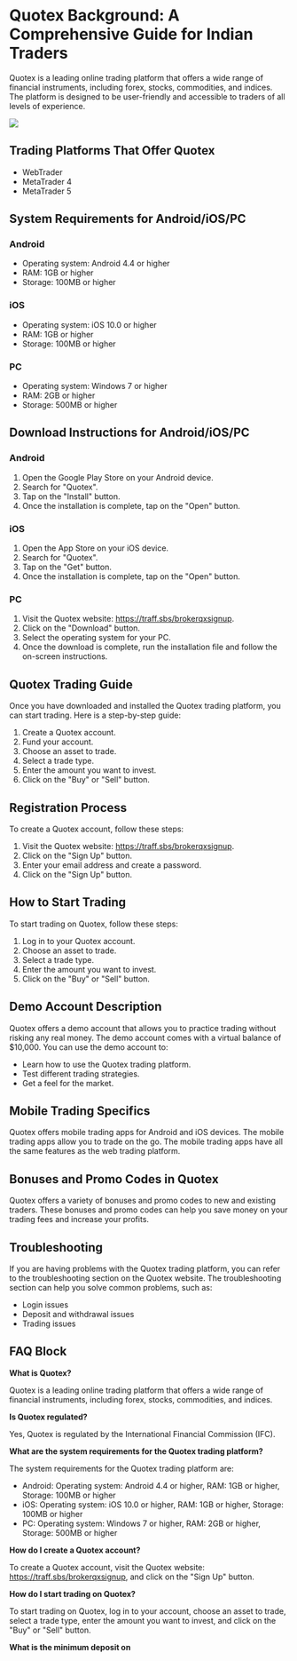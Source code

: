 # Quotex Background: A Comprehensive Guide for Indian Traders

Quotex is a leading online trading platform that offers a wide range of
financial instruments, including forex, stocks, commodities, and
indices. The platform is designed to be user-friendly and accessible to
traders of all levels of experience.

[![](https://static.quotex.io/files/4_en/300_250.jpg)](https://traff.sbs/brokerqxlid)

## Trading Platforms That Offer Quotex

-   WebTrader
-   MetaTrader 4
-   MetaTrader 5

## System Requirements for Android/iOS/PC

### Android

-   Operating system: Android 4.4 or higher
-   RAM: 1GB or higher
-   Storage: 100MB or higher

### iOS

-   Operating system: iOS 10.0 or higher
-   RAM: 1GB or higher
-   Storage: 100MB or higher

### PC

-   Operating system: Windows 7 or higher
-   RAM: 2GB or higher
-   Storage: 500MB or higher

## Download Instructions for Android/iOS/PC

### Android

1.  Open the Google Play Store on your Android device.
2.  Search for "Quotex".
3.  Tap on the "Install" button.
4.  Once the installation is complete, tap on the "Open" button.

### iOS

1.  Open the App Store on your iOS device.
2.  Search for "Quotex".
3.  Tap on the "Get" button.
4.  Once the installation is complete, tap on the "Open" button.

### PC

1.  Visit the Quotex website: https://traff.sbs/brokerqxsignup.
2.  Click on the "Download" button.
3.  Select the operating system for your PC.
4.  Once the download is complete, run the installation file and follow
    the on-screen instructions.

## Quotex Trading Guide

Once you have downloaded and installed the Quotex trading platform, you
can start trading. Here is a step-by-step guide:

1.  Create a Quotex account.
2.  Fund your account.
3.  Choose an asset to trade.
4.  Select a trade type.
5.  Enter the amount you want to invest.
6.  Click on the "Buy" or "Sell" button.

## Registration Process

To create a Quotex account, follow these steps:

1.  Visit the Quotex website: https://traff.sbs/brokerqxsignup.
2.  Click on the "Sign Up" button.
3.  Enter your email address and create a password.
4.  Click on the "Sign Up" button.

## How to Start Trading

To start trading on Quotex, follow these steps:

1.  Log in to your Quotex account.
2.  Choose an asset to trade.
3.  Select a trade type.
4.  Enter the amount you want to invest.
5.  Click on the "Buy" or "Sell" button.

## Demo Account Description

Quotex offers a demo account that allows you to practice trading without
risking any real money. The demo account comes with a virtual balance of
\$10,000. You can use the demo account to:

-   Learn how to use the Quotex trading platform.
-   Test different trading strategies.
-   Get a feel for the market.

## Mobile Trading Specifics

Quotex offers mobile trading apps for Android and iOS devices. The
mobile trading apps allow you to trade on the go. The mobile trading
apps have all the same features as the web trading platform.

## Bonuses and Promo Codes in Quotex

Quotex offers a variety of bonuses and promo codes to new and existing
traders. These bonuses and promo codes can help you save money on your
trading fees and increase your profits.

## Troubleshooting

If you are having problems with the Quotex trading platform, you can
refer to the troubleshooting section on the Quotex website. The
troubleshooting section can help you solve common problems, such as:

-   Login issues
-   Deposit and withdrawal issues
-   Trading issues

## FAQ Block

**What is Quotex?**

Quotex is a leading online trading platform that offers a wide range of
financial instruments, including forex, stocks, commodities, and
indices.

**Is Quotex regulated?**

Yes, Quotex is regulated by the International Financial Commission
(IFC).

**What are the system requirements for the Quotex trading platform?**

The system requirements for the Quotex trading platform are:

-   Android: Operating system: Android 4.4 or higher, RAM: 1GB or
    higher, Storage: 100MB or higher
-   iOS: Operating system: iOS 10.0 or higher, RAM: 1GB or higher,
    Storage: 100MB or higher
-   PC: Operating system: Windows 7 or higher, RAM: 2GB or higher,
    Storage: 500MB or higher

**How do I create a Quotex account?**

To create a Quotex account, visit the Quotex website:
https://traff.sbs/brokerqxsignup, and click on the "Sign Up"
button.

**How do I start trading on Quotex?**

To start trading on Quotex, log in to your account, choose an asset to
trade, select a trade type, enter the amount you want to invest, and
click on the "Buy" or "Sell" button.

**What is the minimum deposit on**

